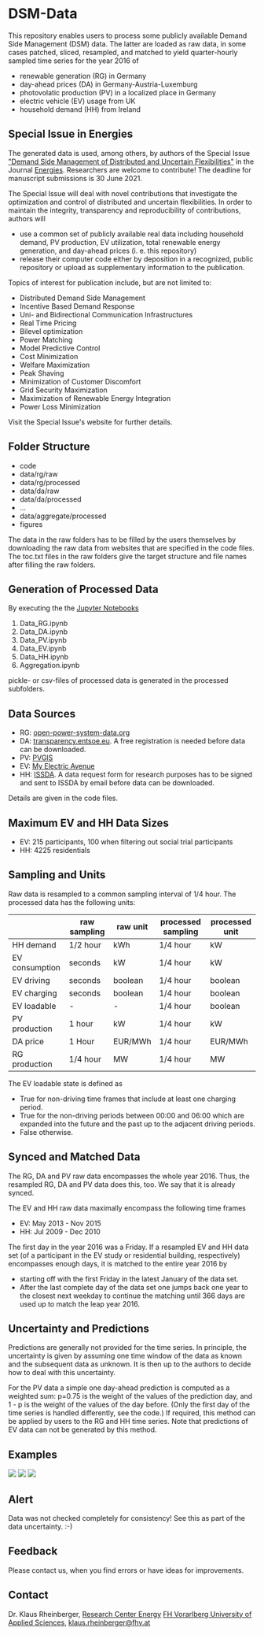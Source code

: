 # DSM-Data

This repository enables users to process some publicly available Demand Side Management (DSM) data. The latter are loaded as raw data, in some cases patched, sliced, resampled, and matched to yield quarter-hourly sampled time series for the year 2016 of 

- renewable generation (RG) in Germany
- day-ahead prices (DA) in Germany-Austria-Luxemburg
- photovolatic production (PV) in a localized place in Germany
- electric vehicle (EV) usage from UK
- household demand (HH) from Ireland


## Special Issue in Energies

The generated data is used, among others, by authors of the Special Issue ["Demand Side Management of Distributed and Uncertain Flexibilities"](https://www.mdpi.com/journal/energies/special_issues/demand_side_management_distributed_uncertain_flexibilities) in the Journal [Energies](https://www.mdpi.com/journal/energies). Researchers are welcome to contribute! The deadline for manuscript submissions is 30 June 2021.

The Special Issue will deal with novel contributions that investigate the optimization and control of distributed and uncertain flexibilities. In order to maintain the integrity, transparency and reproducibility of contributions, authors will

- use a common set of publicly available real data including household demand, PV production, EV utilization, total renewable energy generation, and day-ahead prices (i. e. this repository)
- release their computer code either by deposition in a recognized, public repository or upload as supplementary information to the publication.

Topics of interest for publication include, but are not limited to:

- Distributed Demand Side Management
- Incentive Based Demand Response
- Uni- and Bidirectional Communication Infrastructures
- Real Time Pricing
- Bilevel optimization
- Power Matching
- Model Predictive Control
- Cost Minimization
- Welfare Maximization
- Peak Shaving
- Minimization of Customer Discomfort
- Grid Security Maximization
- Maximization of Renewable Energy Integration
- Power Loss Minimization

Visit the Special Issue's website for further details.


## Folder Structure

- code
- data/rg/raw
- data/rg/processed
- data/da/raw
- data/da/processed
- ...
- data/aggregate/processed
- figures

The data in the raw folders has to be filled by the users themselves by downloading the raw data from websites that are specified in the code files. The toc.txt files in the raw folders give the target structure and file names after filling the raw folders.


## Generation of Processed Data

By executing the the [Jupyter Notebooks](https://jupyter.org/)

1. Data_RG.ipynb
2. Data_DA.ipynb
3. Data_PV.ipynb
4. Data_EV.ipynb
5. Data_HH.ipynb
6. Aggregation.ipynb

pickle- or csv-files of processed data is generated in the processed subfolders.


## Data Sources

- RG: [open-power-system-data.org](https://data.open-power-system-data.org/time_series/)
- DA: [transparency.entsoe.eu](https://transparency.entsoe.eu/transmission-domain/r2/dayAheadPrices/show). A free registration is needed before data can be downloaded.
- PV: [PVGIS](https://re.jrc.ec.europa.eu/pvg_tools/en/tools.html)
- EV: [My Electric Avenue](http://myelectricavenue.info/)
- HH: [ISSDA](https://www.ucd.ie/issda/data/commissionforenergyregulationcer/). A data request form for research purposes has to be signed and sent to ISSDA by email before data can be downloaded.

Details are given in the code files.


## Maximum EV and HH Data Sizes

- EV: 215 participants, 100 when filtering out social trial participants
- HH: 4225 residentials


## Sampling and Units

Raw data is resampled to a common sampling interval of 1/4 hour. The processed data has the following units:

|                | raw sampling | raw unit | processed sampling | processed unit |
|----------------|--------------|----------|--------------------|----------------|
| HH demand      | 1/2 hour     | kWh      | 1/4 hour           | kW             |
| EV consumption | seconds      | kW       | 1/4 hour           | kW             |
| EV driving     | seconds      | boolean  | 1/4 hour           | boolean        |
| EV charging    | seconds      | boolean  | 1/4 hour           | boolean        |
| EV loadable    | -            | -        | 1/4 hour           | boolean        |
| PV production  | 1 hour       | kW       | 1/4 hour           | kW             |
| DA price       | 1 Hour       | EUR/MWh  | 1/4 hour           | EUR/MWh        |
| RG production  | 1/4 hour     | MW       | 1/4 hour           | MW             |

The EV loadable state is defined as

- True for non-driving time frames that include at least one charging period.
- True for the non-driving periods between 00:00 and 06:00 which are expanded into the future and the past up to the adjacent driving periods.
- False otherwise.


## Synced and Matched Data

The RG, DA and PV raw data encompasses the whole year 2016. Thus, the resampled RG, DA and PV data does this, too. We say that it is already synced.

The EV and HH raw data maximally encompass the following time frames

- EV: May 2013 - Nov 2015
- HH: Jul 2009 - Dec 2010

The first day in the year 2016 was a Friday. If a resampled EV and HH data set (of a participant in the EV study or residential building, respectively) encompasses enough days, it is matched to the entire year 2016 by 

- starting off with the first Friday in the latest January of the data set.
- After the last complete day of the data set one jumps back one year to the closest next weekday to continue the matching until 366 days are used up to match the leap year 2016.


## Uncertainty and Predictions

Predictions are generally not provided for the time series. In principle, the uncertainty is given by assuming one time window of the data as known and the subsequent data as unknown. It is then up to the authors to decide how to deal with this uncertainty.

For the PV data a simple one day-ahead prediction is computed as a weighted sum: p=0.75 is the weight of the values of the prediction day, and 1 - p is the weight of the values of the day before. (Only the first day of the time series is handled differently, see the code.) If required, this method can be applied by users to the RG and HH time series. Note that predictions of EV data can not be generated by this method.


## Examples

![](figures/PV_RG_DA_2016-10-10.png)
![](figures/EV_2016-10-10.png)
![](figures/HH_2016-10-10.png)


## Alert

Data was not checked completely for consistency! See this as part of the data uncertainty. :-)


## Feedback

Please contact us, when you find errors or have ideas for improvements.


## Contact

Dr. Klaus Rheinberger, [Research Center Energy](https://www.fhv.at/en/research/energy/)
[FH Vorarlberg University of Applied Sciences](https://www.fhv.at/), [klaus.rheinberger@fhv.at](mailto:klaus.rheinberger@fhv.at)
